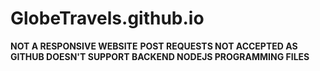 # GlobeTravels.github.io
**NOT A RESPONSIVE WEBSITE**
**POST REQUESTS NOT ACCEPTED AS GITHUB DOESN'T SUPPORT BACKEND NODEJS PROGRAMMING FILES**
